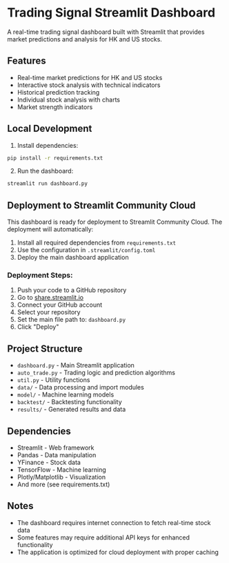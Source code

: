 # Trading Signal Streamlit Dashboard

A real-time trading signal dashboard built with Streamlit that provides market predictions and analysis for HK and US stocks.

## Features

- Real-time market predictions for HK and US stocks
- Interactive stock analysis with technical indicators
- Historical prediction tracking
- Individual stock analysis with charts
- Market strength indicators

## Local Development

1. Install dependencies:
```bash
pip install -r requirements.txt
```

2. Run the dashboard:
```bash
streamlit run dashboard.py
```

## Deployment to Streamlit Community Cloud

This dashboard is ready for deployment to Streamlit Community Cloud. The deployment will automatically:

1. Install all required dependencies from `requirements.txt`
2. Use the configuration in `.streamlit/config.toml`
3. Deploy the main dashboard application

### Deployment Steps:

1. Push your code to a GitHub repository
2. Go to [share.streamlit.io](https://share.streamlit.io)
3. Connect your GitHub account
4. Select your repository
5. Set the main file path to: `dashboard.py`
6. Click "Deploy"

## Project Structure

- `dashboard.py` - Main Streamlit application
- `auto_trade.py` - Trading logic and prediction algorithms
- `util.py` - Utility functions
- `data/` - Data processing and import modules
- `model/` - Machine learning models
- `backtest/` - Backtesting functionality
- `results/` - Generated results and data

## Dependencies

- Streamlit - Web framework
- Pandas - Data manipulation
- YFinance - Stock data
- TensorFlow - Machine learning
- Plotly/Matplotlib - Visualization
- And more (see requirements.txt)

## Notes

- The dashboard requires internet connection to fetch real-time stock data
- Some features may require additional API keys for enhanced functionality
- The application is optimized for cloud deployment with proper caching 